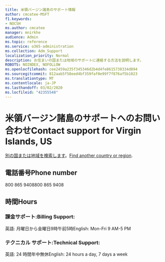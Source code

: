 ```yaml
---
title: 米領バージン諸島のサポート情報
author: cmcatee-MSFT
f1.keywords:
- NOCSH
ms.author: cmcatee
manager: mnirkhe
audience: Admin
ms.topic: reference
ms.service: o365-administration
ms.collection: Adm_Support
localization_priority: Normal
description: お住まいの国または地域のサポートに連絡する方法を説明します。
ROBOTS: NOINDEX, NOFOLLOW
ms.openlocfilehash: cee2459a235f345346d2b4d4fe8615738334d894
ms.sourcegitcommit: 812aab5f58eed4bf359faf0e99f7f876af5b1023
ms.translationtype: MT
ms.contentlocale: ja-JP
ms.lasthandoff: 03/02/2020
ms.locfileid: "42355548"
---
```

# <a name="contact-support-for-virgin-islands-us"></a><span data-ttu-id="46027-103">米領バージン諸島のサポートへのお問い合わせ</span><span class="sxs-lookup"><span data-stu-id="46027-103">Contact support for Virgin Islands, US</span></span>

<span data-ttu-id="46027-104">[別の国または地域を検索します](../contact-support-for-business-products.md)。</span><span class="sxs-lookup"><span data-stu-id="46027-104">[Find another country or region](../contact-support-for-business-products.md).</span></span>

## <a name="phone-number"></a><span data-ttu-id="46027-105">電話番号</span><span class="sxs-lookup"><span data-stu-id="46027-105">Phone number</span></span>
<span data-ttu-id="46027-106">800 865 9408</span><span class="sxs-lookup"><span data-stu-id="46027-106">800 865 9408</span></span>

## <a name="hours"></a><span data-ttu-id="46027-107">時間</span><span class="sxs-lookup"><span data-stu-id="46027-107">Hours</span></span>
### <a name="billing-support"></a><span data-ttu-id="46027-108">課金サポート:</span><span class="sxs-lookup"><span data-stu-id="46027-108">Billing Support:</span></span>

<span data-ttu-id="46027-109">英語: 月曜日から金曜日9時午前5時</span><span class="sxs-lookup"><span data-stu-id="46027-109">English: Mon-Fri 9 AM-5 PM</span></span>

### <a name="technical-support"></a><span data-ttu-id="46027-110">テクニカル サポート:</span><span class="sxs-lookup"><span data-stu-id="46027-110">Technical Support:</span></span>

<span data-ttu-id="46027-111">英語: 24 時間年中無休</span><span class="sxs-lookup"><span data-stu-id="46027-111">English: 24 hours a day, 7 days a week</span></span>
